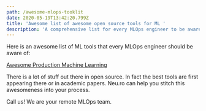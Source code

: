 ```yaml
---
path: /awesome-mlops-tooklit
date: 2020-05-19T13:42:20.799Z
title: 'Awesome list of awesome open source tools for ML '
description: 'A comprehensive list for every MLOps engineer to be aware of '
---
```

Here is an awesome list of ML tools that every MLOps engineer should be aware of:

[Awesome Production Machine Learning](https://github.com/EthicalML/awesome-production-machine-learning)

There is a lot of stuff out there in open source. In fact the best tools are first appearing there or in academic papers. Neu.ro can help you stitch this awesomeness into your process.

Call us! We are your remote MLOps team. 